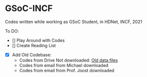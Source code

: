 # GSoC-INCF
Codes written while working as GSoC Student, in HDNet, INCF, 2021

To DO:
- [] Play Around with Codes
- [] Create Reading List
- [x] Add Old Codebase: 
    - Codes from Drive Not downloaded: [Old data files](https://drive.google.com/drive/folders/13zLBJ2eyx2u-9tp7w_G_wTKoeuBY8vbu?usp=sharing)
    - Codes from email from Michael downloaded
    - Codes from email from Prof. Joost downloaded